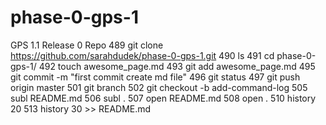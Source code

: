 # phase-0-gps-1
GPS 1.1 Release 0 Repo
  489  git clone https://github.com/sarahdudek/phase-0-gps-1.git
  490  ls
  491  cd phase-0-gps-1/
  492  touch awesome_page.md
  493  git add awesome_page.md
  495  git commit -m "first commit create md file"
  496  git status
  497  git push origin master
  501  git branch
  502  git checkout -b add-command-log
  505  subl README.md 
  506  subl .
  507  open README.md 
  508  open .
  510  history 20
  513  history 30 >> README.md 
